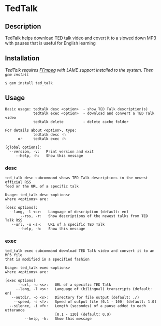 # TedTalk

## Description

TedTalk helps download TED talk video and covert it to a slowed down MP3 with pauses that is useful for English learning

## Installation

*TedTalk requires [FFmpeg](http://ffmpeg.org/) with LAME support installed to the system.  Then `gem install`*

    $ gem install ted_talk 


## Usage

	Basic usage: tedtalk desc <option>  - show TED Talk description(s)
	             tedtalk exec <option>  - download and convert a TED Talk video
	             tedtalk delete         - delete cache folder

	For details about <option>, type:
	             tedtalk desc -h
	      or     tedtalk exec -h

	[global options]:
	  --version, -v:   Print version and exit
	     --help, -h:   Show this message

### desc

	ted_talk desc subcommand shows TED Talk descriptions in the newest official RSS
	feed or the URL of a specific talk

	Usage: ted_talk desc <options>
	where <options> are:

	[desc options]:
	  --lang, -l <s>:   Language of description (default: en)
	       --rss, -r:   Show descriptions of the newest talks from TED Talk RSS
	   --url, -u <s>:   URL of a specific TED Talk
	      --help, -h:   Show this message

### exec

	ted_talk exec subcommand download TED Talk video and convert it to an MP3 file
	that is modified in a specified fashion

	Usage: ted_talk exec <options>
	where <options> are:

	[exec options]      
	      --url, -u <s>:   URL of a specific TED Talk
	     --lang, -l <s>:   Language of (bilingual) transcripts (default: en)
	   --outdir, -o <s>:   Directory for file output (default: ./)
	    --speed, -s <f>:   Speed of output file [0.1 - 100] (default: 1.0)
	  --silence, -i <f>:   Length (secondes) of a pause added to each utterance
	                       [0.1 - 120] (default: 0.0)
	         --help, -h:   Show this message
